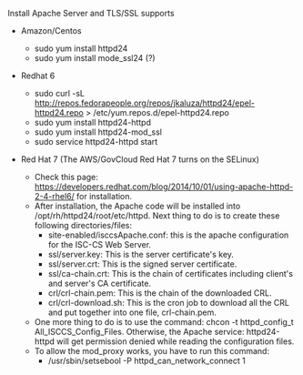 Install Apache Server and TLS/SSL supports
   * Amazon/Centos
      * sudo yum install httpd24
      * sudo yum install mode_ssl24 (?)

   * Redhat 6
      * sudo curl -sL http://repos.fedorapeople.org/repos/jkaluza/httpd24/epel-httpd24.repo > /etc/yum.repos.d/epel-httpd24.repo
      * sudo yum install httpd24-httpd
      * sudo yum install httpd24-mod_ssl
      * sudo service httpd24-httpd start
   * Red Hat 7 (The AWS/GovCloud Red Hat 7 turns on the SELinux)
      * Check this page: https://developers.redhat.com/blog/2014/10/01/using-apache-httpd-2-4-rhel6/ for installation.
      * After installation, the Apache code will be installed into /opt/rh/httpd24/root/etc/httpd. Next thing to do is to create these following directories/files:
         * site-enabled/isccsApache.conf: this is the apache configuration for the ISC-CS Web Server.
         * ssl/server.key: This is the server certificate's key.
         * ssl/server.crt: This is the signed server certificate.
         * ssl/ca-chain.crt: This is the chain of certificates including client's and server's CA certificate.
         * crl/crl-chain.pem: This is the chain of the downloaded CRL.
         * crl/crl-download.sh: This is the cron job to download all the CRL and put together into one file, crl-chain.pem.
      * One more thing to do is to use the command: chcon -t httpd_config_t All_ISCCS_Config_Files. Otherwise, the Apache service: httpd24-httpd will get permission denied while reading the configuration files.
      * To allow the mod_proxy works, you have to run this command:
         * /usr/sbin/setsebool -P httpd_can_network_connect 1